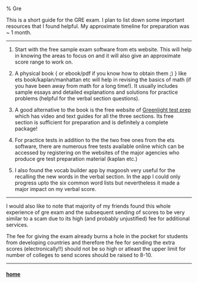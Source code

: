 % Gre 

This is a short guide for the GRE exam. I plan to list down some important 
resources that I found helpful. My approximate timeline for preparation was
~ 1 month.

---

1. Start with the free sample exam software from ets website. This will help in knowing 
the areas to focus on and it will also give an approximate score range to work on.

2. A physical book { or ebook/pdf if you know how to obtain them ;) }  like 
ets book/kaplan/manhattan etc will help in revising the
basics of math (if you have been away from math for a long time!). It usually 
includes sample essays and detailed explanations and solutions for practice problems
(helpful for the verbal section questions).

3. A good alternative to the book is the free website of
[Greenlight test prep](https://www.greenlighttestprep.com/) which has video and 
text guides for all the three sections. Its free section is sufficient for
preparation and is definitely a complete package!

4. For practice tests in addition to the the two free ones from the
ets software, there are numerous free tests available online which can be 
accessed by registering on the websites of the major agencies who produce gre 
test preparation material (kaplan etc.)

5. I also found the vocab builder app by magoosh very useful for the recalling the new 
words in the verbal section. In the app I could only progress upto the six 
common word lists but nevertheless it made a major impact on my verbal score.

---

I would also like to note that majority of my friends found this whole experience
of gre exam and the subsequent sending of scores to be very similar to a scam due 
to its high (and probably unjustified) fee for additional services.

The fee for giving the exam already burns a hole in the pocket for students from
developing countries and therefore the fee 
for sending 
the extra scores (electronically!!) should not be so high or atleast the upper limit
for number of colleges to send scores should be raised to 8-10.

---

#### [home](index.html)


